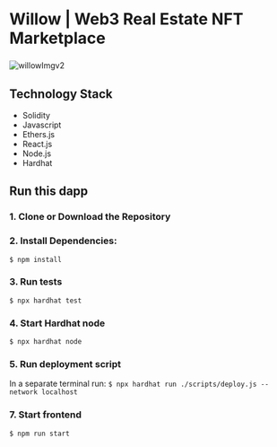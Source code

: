 # Willow | Web3 Real Estate NFT Marketplace
###
![willowImgv2](https://user-images.githubusercontent.com/83500098/235682263-6386b3fc-bd22-4b6d-8606-081e7809fa31.png)
###
## Technology Stack

- Solidity
- Javascript
- Ethers.js
- React.js
- Node.js
- Hardhat

## Run this dapp
### 1. Clone or Download the Repository

### 2. Install Dependencies:
`$ npm install`

### 3. Run tests
`$ npx hardhat test`

### 4. Start Hardhat node
`$ npx hardhat node`

### 5. Run deployment script
In a separate terminal run:
`$ npx hardhat run ./scripts/deploy.js --network localhost`

### 7. Start frontend
`$ npm run start`
